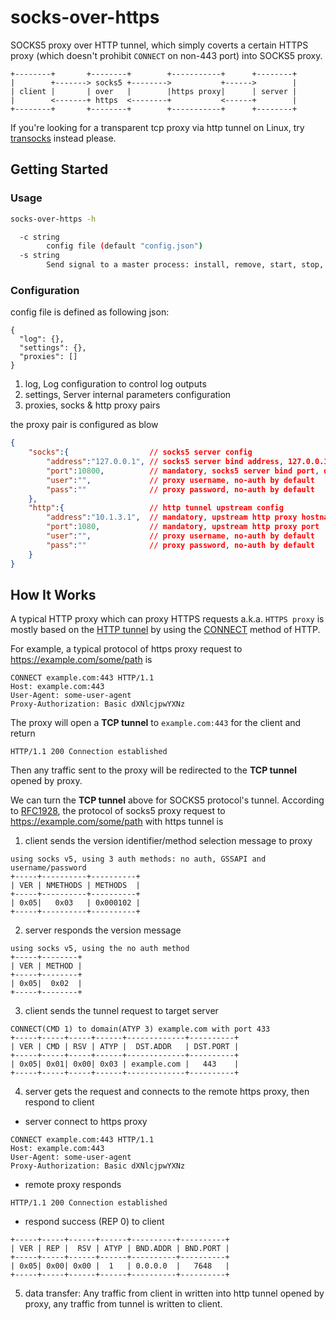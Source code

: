 # socks-over-https

SOCKS5 proxy over HTTP tunnel, which simply coverts a certain HTTPS proxy (which doesn't prohibit `CONNECT` on non-443 port) into SOCKS5 proxy.

```
+--------+       +--------+        +-----------+      +--------+
|        +-------> socks5 +-------->           +------>        |
| client |       | over   |        |https proxy|      | server |
|        <-------+ https  <--------+           <------+        |
+--------+       +--------+        +-----------+      +--------+
```

If you're looking for a transparent tcp proxy via http tunnel on Linux, try [transocks](https://github.com/cybozu-go/transocks) instead please.

## Getting Started

### Usage

```bash
socks-over-https -h

  -c string
        config file (default "config.json")
  -s string
        Send signal to a master process: install, remove, start, stop, status (default "status")
```

### Configuration

config file is defined as following json:

```
{
  "log": {},
  "settings": {},
  "proxies": []
}
```

1. log, Log configuration to control log outputs
1. settings, Server internal parameters configuration
1. proxies, socks & http proxy pairs

the proxy pair is configured as blow

```json
{
    "socks":{                  // socks5 server config
        "address":"127.0.0.1", // socks5 server bind address, 127.0.0.1 by default
        "port":10800,          // mandatory, socks5 server bind port, different from each server
        "user":"",             // proxy username, no-auth by default
        "pass":""              // proxy password, no-auth by default
    },
    "http":{                   // http tunnel upstream config
        "address":"10.1.3.1",  // mandatory, upstream http proxy hostname
        "port":1080,           // mandatory, upstream http proxy port
        "user":"",             // proxy username, no-auth by default
        "pass":""              // proxy password, no-auth by default
    }
}
```

## How It Works

A typical HTTP proxy which can proxy HTTPS requests a.k.a. `HTTPS proxy` is mostly based on the [HTTP tunnel](HTTPS://en.wikipedia.org/wiki/HTTP_tunnel) by using the [CONNECT](HTTPS://developer.mozilla.org/en-US/docs/Web/HTTP/Methods/CONNECT) method of HTTP.

For example, a typical protocol of https proxy request to https://example.com/some/path is

```
CONNECT example.com:443 HTTP/1.1
Host: example.com:443
User-Agent: some-user-agent
Proxy-Authorization: Basic dXNlcjpwYXNz
```

The proxy will open a **TCP tunnel** to `example.com:443` for the client and return

```
HTTP/1.1 200 Connection established
```

Then any traffic sent to the proxy will be redirected to the **TCP tunnel** opened by proxy.

We can turn the **TCP tunnel** above for SOCKS5 protocol's tunnel. According to [RFC1928](https://www.ietf.org/rfc/rfc1928.txt), the protocol of socks5 proxy request to https://example.com/some/path with https tunnel is

1) client sends the version identifier/method selection message to proxy

```
using socks v5, using 3 auth methods: no auth, GSSAPI and username/password
+-----+----------+----------+
| VER | NMETHODS | METHODS  |
+-----+----------+----------+
| 0x05|   0x03   | 0x000102 |
+-----+----------+----------+
```

2) server responds the version message

```
using socks v5, using the no auth method
+-----+--------+
| VER | METHOD |
+-----+--------+
| 0x05|  0x02  |
+-----+--------+
```

3) client sends the tunnel request to target server

```
CONNECT(CMD 1) to domain(ATYP 3) example.com with port 433
+-----+-----+-----+------+-------------+----------+
| VER | CMD | RSV | ATYP |  DST.ADDR   | DST.PORT |
+-----+-----+-----+------+-------------+----------+
| 0x05| 0x01| 0x00| 0x03 | example.com |   443    |
+-----+-----+-----+------+-------------+----------+
```

4) server gets the request and connects to the remote https proxy, then respond to client

- server connect to https proxy

```
CONNECT example.com:443 HTTP/1.1
Host: example.com:443
User-Agent: some-user-agent
Proxy-Authorization: Basic dXNlcjpwYXNz
```

- remote proxy responds

```
HTTP/1.1 200 Connection established
```

- respond success (REP 0) to client

```
+-----+-----+------+------+----------+----------+
| VER | REP |  RSV | ATYP | BND.ADDR | BND.PORT |
+-----+-----+------+------+----------+----------+
| 0x05| 0x00| 0x00 |  1   | 0.0.0.0  |   7648   |
+-----+-----+------+------+----------+----------+
```

5) data transfer: Any traffic from client in written into http tunnel opened by proxy, any traffic from tunnel is written to client.